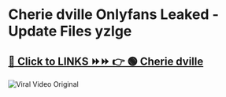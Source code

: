 
 # Cherie dville Onlyfans Leaked - Update Files yzlge

## <h2><a href="https://clipsfans.com/Cherie_dville&ref=git">🔗 Click to LINKS ⏩⏩ 👉 🟢 Cherie dville </a></h2>

<a href="https://clipsfans.com/Cherie_dville&ref=git" rel="nofollow" data-target="animated-image.originalLink"><img src="https://i.ibb.co.com/xMMVF88/686577567.gif" alt="Viral Video Original" style="max-width: 100%; display: inline-block;" data-target="animated-image.originalImage"></a>

